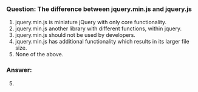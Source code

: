 ### Question: The difference between jquery.min.js and jquery.js

1. jquery.min.js is miniature jQuery with only core functionality.
2. jquery.min.js another library with different functions, within jquery.
3. jquery.min.js should not be used by developers.
4. jquery.min.js has additional functionality which results in its larger file size.
5. None of the above.

### Answer:
5.


